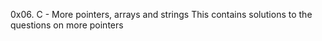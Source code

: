 0x06. C - More pointers, arrays and strings
This contains solutions to the questions on more pointers
